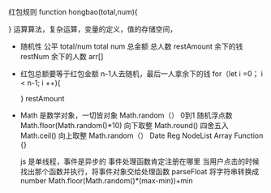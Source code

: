 红包规则
function hongbao(total,num){

}
运算算法，复杂运算，变量的定义，值的存储空间，
- 随机性
  公平  total/num
  total num 总金额 总人数
  restAmount 余下的钱
  restNum 余下的人数
  arr[] 
- 红包总额要等于红包金额
  n-1人去随机，最后一人拿余下的钱
  for（let i =0； i < n-1; i ++){

  }
  restAmount


- Math 是数学对象，一切皆对象
  Math.random（）  0到1 随机浮点数   Math.floor(Math.random()*10)  向下取整
  Math.round() 四舍五入  Math.ceil()  向上取整
  Math.random（） Date  Reg NodeList Array
  Function {}


  js 是单线程，事件是异步的
  事件处理函数肯定注册在哪里
  当用户点击的时候找出那个函数并执行，将事件对象交给处理函数
  parseFloat  将字符串转换成number
  Math.floor(Math.random()*(max-min))+min


